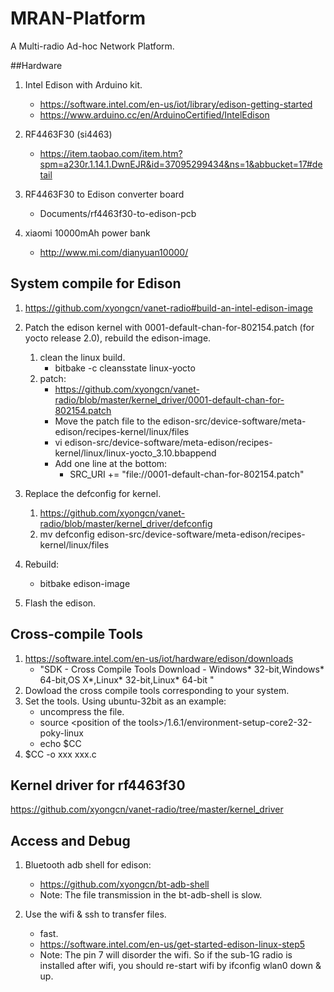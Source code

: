 # MRAN-Platform
A Multi-radio Ad-hoc Network Platform.

##Hardware
1. Intel Edison with Arduino kit.
	* https://software.intel.com/en-us/iot/library/edison-getting-started 
	* https://www.arduino.cc/en/ArduinoCertified/IntelEdison

1. RF4463F30 (si4463)
	* https://item.taobao.com/item.htm?spm=a230r.1.14.1.DwnEJR&id=37095299434&ns=1&abbucket=17#detail

1. RF4463F30 to Edison converter board
	* Documents/rf4463f30-to-edison-pcb

1. xiaomi 10000mAh power bank
	* http://www.mi.com/dianyuan10000/

## System compile for Edison
1. https://github.com/xyongcn/vanet-radio#build-an-intel-edison-image
	
2. Patch the edison kernel with 0001-default-chan-for-802154.patch (for yocto release 2.0), rebuild the edison-image.
	1. clean the linux build.
		* bitbake -c cleansstate linux-yocto
	2. patch:
		* https://github.com/xyongcn/vanet-radio/blob/master/kernel_driver/0001-default-chan-for-802154.patch
		* Move the patch file to the edison-src/device-software/meta-edison/recipes-kernel/linux/files
		* vi edison-src/device-software/meta-edison/recipes-kernel/linux/linux-yocto_3.10.bbappend
		* Add one line at the bottom:
			* SRC_URI += "file://0001-default-chan-for-802154.patch"
3. Replace the defconfig for kernel.
	1. https://github.com/xyongcn/vanet-radio/blob/master/kernel_driver/defconfig
	2. mv defconfig edison-src/device-software/meta-edison/recipes-kernel/linux/files
3. Rebuild:
	* bitbake edison-image

4. Flash the edison.

## Cross-compile Tools
1. https://software.intel.com/en-us/iot/hardware/edison/downloads
	* "SDK - Cross Compile Tools Download - Windows* 32-bit,Windows* 64-bit,OS X*,Linux* 32-bit,Linux* 64-bit "
2. Dowload the cross compile tools corresponding to your system.
3. Set the tools. Using ubuntu-32bit as an example:
	* uncompress the file.
	* source \<position of the tools\>/1.6.1/environment-setup-core2-32-poky-linux
	* echo $CC
4. $CC -o xxx xxx.c
	
## Kernel driver for rf4463f30
https://github.com/xyongcn/vanet-radio/tree/master/kernel_driver

## Access and Debug
1. Bluetooth adb shell for edison:
	* https://github.com/xyongcn/bt-adb-shell
	* Note: The file transmission in the bt-adb-shell is slow.

1. Use the wifi & ssh to transfer files.
	* fast.
	* https://software.intel.com/en-us/get-started-edison-linux-step5
	* Note: The pin 7 will disorder the wifi. So if the sub-1G radio is installed after wifi, you should re-start wifi by ifconfig wlan0 down & up. 
